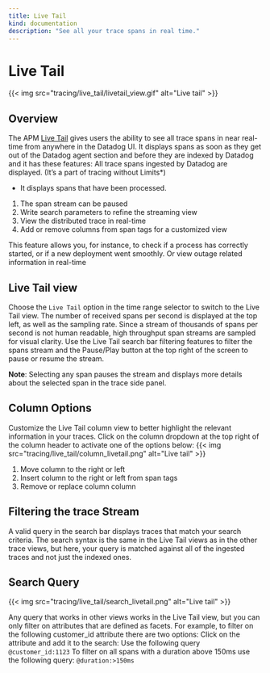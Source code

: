 ```yaml
---
title: Live Tail
kind: documentation
description: "See all your trace spans in real time."
---
```


# Live Tail

{{< img src="tracing/live_tail/livetail_view.gif" alt="Live tail" >}}

## Overview
The APM [Live Tail][1] gives users the ability to see all trace spans in near real-time from anywhere in the Datadog UI. It displays spans as soon as they get out of the Datadog agent section and before they are indexed by Datadog and it has these features:
All trace spans ingested by Datadog are displayed. (It’s a part of tracing without Limits*)
- It displays spans that have been processed.

1. The span stream can be paused
2. Write search parameters to refine the streaming view
3. View the distributed trace in real-time
4. Add or remove columns from span tags for a customized view 

This feature allows you, for instance, to check if a process has correctly started, or if a new deployment went smoothly. Or view outage related information in real-time

## Live Tail view

Choose the `Live Tail` option in the time range selector to switch to the Live Tail view.
The number of received spans per second is displayed at the top left, as well as the sampling rate. Since a stream of thousands of spans per second is not human readable, high throughput span streams are sampled for visual clarity.
Use the Live Tail search bar filtering features to filter the spans stream and the Pause/Play button at the top right of the screen to pause or resume the stream.

**Note**: Selecting any span pauses the stream and displays more details about the selected span in the trace side panel.

## Column Options

Customize the Live Tail column view to better highlight the relevant information in your traces. Click on the column dropdown at the top right of the column header to activate one of the options below:
{{< img src="tracing/live_tail/column_livetail.png" alt="Live tail" >}}

1. Move column to the right or left
2. Insert column to the right or left from span tags
3. Remove or replace column column

## Filtering the trace Stream
A valid query in the search bar displays traces that match your search criteria. The search syntax is the same in the Live Tail views as in the other trace views, but here, your query is matched against all of the ingested traces and not just the indexed ones.

## Search Query

{{< img src="tracing/live_tail/search_livetail.png" alt="Live tail" >}}

Any query that works in other views works in the Live Tail view, but you can only filter on attributes that are defined as facets.
For example, to filter on the following customer_id attribute there are two options:
Click on the attribute and add it to the search:
Use the following query `@customer_id:1123`
To filter on all spans with a duration above 150ms use the following query: `@duration:>150ms`

[1]: /apm/livetail

